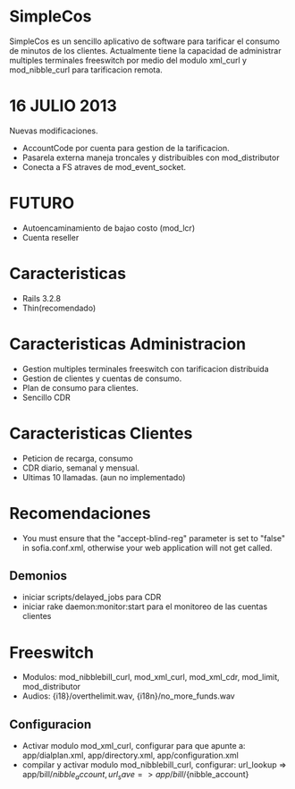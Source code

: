 SimpleCos
========

SimpleCos es un sencillo aplicativo de software para tarificar
el consumo de minutos de los clientes. Actualmente
tiene la capacidad de administrar multiples terminales freeswitch
por medio del modulo xml_curl y mod_nibble_curl para tarificacion
remota.

16 JULIO 2013
=============
Nuevas modificaciones.
 * AccountCode por cuenta para gestion de la tarificacion.
 * Pasarela externa maneja troncales y distribuibles con mod_distributor
 * Conecta a FS atraves de mod_event_socket.
 
FUTURO
======
 * Autoencaminamiento de bajao costo (mod_lcr)
 * Cuenta reseller
 
Caracteristicas
==============

 * Rails 3.2.8
 * Thin(recomendado)

Caracteristicas Administracion
==============================

 * Gestion multiples terminales freeswitch con tarificacion distribuida
 * Gestion de clientes y cuentas de consumo.
 * Plan de consumo para clientes.
 * Sencillo CDR

Caracteristicas Clientes
==========

 * Peticion de recarga, consumo
 * CDR diario, semanal y mensual.
 * Ultimas 10 llamadas. (aun no implementado)

Recomendaciones
==============

 * You must ensure that the "accept-blind-reg" parameter is set to "false" in sofia.conf.xml, otherwise your web application will not get called. 
 
 
Demonios
--------

  * iniciar scripts/delayed_jobs  para CDR
  * iniciar rake daemon:monitor:start para el monitoreo de las cuentas clientes

Freeswitch
==========

 * Modulos: mod_nibblebill_curl, mod_xml_curl, mod_xml_cdr, mod_limit, mod_distributor
 * Audios: {i18}/overthelimit.wav, {i18n}/no_more_funds.wav

Configuracion
-------------
 * Activar modulo mod_xml_curl, configurar para que apunte a: app/dialplan.xml, app/directory.xml, app/configuration.xml
 * compilar y activar modulo mod_nibblebill_curl, configurar: url_lookup => app/bill/${nibble_account}, url_save => app/bill/${nibble_account}
 

